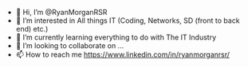 - 👋 Hi, I’m @RyanMorganRSR
- 👀 I’m interested in All things IT (Coding, Networks, SD (front to back end) etc.)
- 🌱 I’m currently learning everything to do with The IT Industry
- 💞️ I’m looking to collaborate on ...
- 📫 How to reach me https://www.linkedin.com/in/ryanmorganrsr/

<!---
RyanMorganRSR/RyanMorganRSR is a ✨ special ✨ repository because its `README.md` (this file) appears on your GitHub profile.
You can click the Preview link to take a look at your changes.
--->
